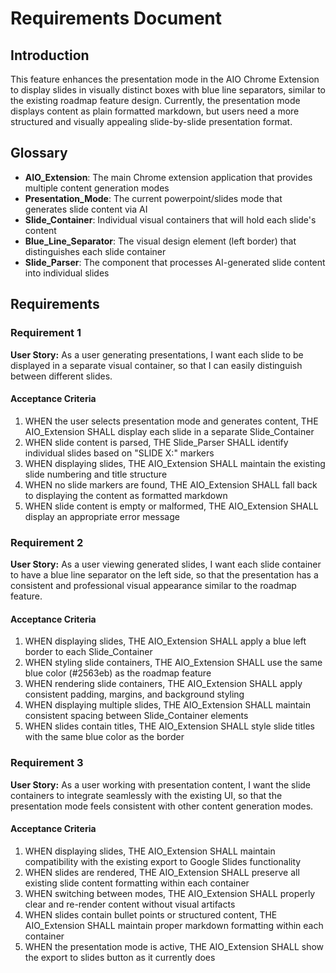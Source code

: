 # Requirements Document

## Introduction

This feature enhances the presentation mode in the AIO Chrome Extension to display slides in visually distinct boxes with blue line separators, similar to the existing roadmap feature design. Currently, the presentation mode displays content as plain formatted markdown, but users need a more structured and visually appealing slide-by-slide presentation format.

## Glossary

- **AIO_Extension**: The main Chrome extension application that provides multiple content generation modes
- **Presentation_Mode**: The current powerpoint/slides mode that generates slide content via AI
- **Slide_Container**: Individual visual containers that will hold each slide's content
- **Blue_Line_Separator**: The visual design element (left border) that distinguishes each slide container
- **Slide_Parser**: The component that processes AI-generated slide content into individual slides

## Requirements

### Requirement 1

**User Story:** As a user generating presentations, I want each slide to be displayed in a separate visual container, so that I can easily distinguish between different slides.

#### Acceptance Criteria

1. WHEN the user selects presentation mode and generates content, THE AIO_Extension SHALL display each slide in a separate Slide_Container
2. WHEN slide content is parsed, THE Slide_Parser SHALL identify individual slides based on "SLIDE X:" markers
3. WHEN displaying slides, THE AIO_Extension SHALL maintain the existing slide numbering and title structure
4. WHEN no slide markers are found, THE AIO_Extension SHALL fall back to displaying the content as formatted markdown
5. WHEN slide content is empty or malformed, THE AIO_Extension SHALL display an appropriate error message

### Requirement 2

**User Story:** As a user viewing generated slides, I want each slide container to have a blue line separator on the left side, so that the presentation has a consistent and professional visual appearance similar to the roadmap feature.

#### Acceptance Criteria

1. WHEN displaying slides, THE AIO_Extension SHALL apply a blue left border to each Slide_Container
2. WHEN styling slide containers, THE AIO_Extension SHALL use the same blue color (#2563eb) as the roadmap feature
3. WHEN rendering slide containers, THE AIO_Extension SHALL apply consistent padding, margins, and background styling
4. WHEN displaying multiple slides, THE AIO_Extension SHALL maintain consistent spacing between Slide_Container elements
5. WHEN slides contain titles, THE AIO_Extension SHALL style slide titles with the same blue color as the border

### Requirement 3

**User Story:** As a user working with presentation content, I want the slide containers to integrate seamlessly with the existing UI, so that the presentation mode feels consistent with other content generation modes.

#### Acceptance Criteria

1. WHEN displaying slides, THE AIO_Extension SHALL maintain compatibility with the existing export to Google Slides functionality
2. WHEN slides are rendered, THE AIO_Extension SHALL preserve all existing slide content formatting within each container
3. WHEN switching between modes, THE AIO_Extension SHALL properly clear and re-render content without visual artifacts
4. WHEN slides contain bullet points or structured content, THE AIO_Extension SHALL maintain proper markdown formatting within each container
5. WHEN the presentation mode is active, THE AIO_Extension SHALL show the export to slides button as it currently does
